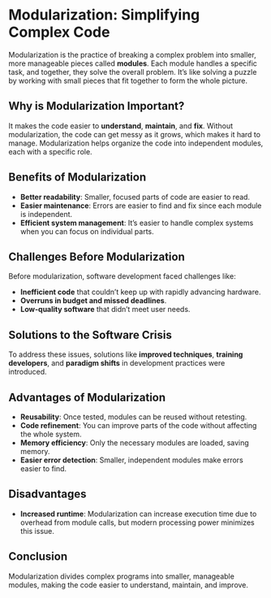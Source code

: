 # Modularization: Simplifying Complex Code

Modularization is the practice of breaking a complex problem into smaller, more manageable pieces called **modules**. Each module handles a specific task, and together, they solve the overall problem. It’s like solving a puzzle by working with small pieces that fit together to form the whole picture.

## Why is Modularization Important?

It makes the code easier to **understand**, **maintain**, and **fix**. Without modularization, the code can get messy as it grows, which makes it hard to manage. Modularization helps organize the code into independent modules, each with a specific role.

## Benefits of Modularization

- **Better readability**: Smaller, focused parts of code are easier to read.
- **Easier maintenance**: Errors are easier to find and fix since each module is independent.
- **Efficient system management**: It’s easier to handle complex systems when you can focus on individual parts.

## Challenges Before Modularization

Before modularization, software development faced challenges like:

- **Inefficient code** that couldn’t keep up with rapidly advancing hardware.
- **Overruns in budget and missed deadlines**.
- **Low-quality software** that didn’t meet user needs.

## Solutions to the Software Crisis

To address these issues, solutions like **improved techniques**, **training developers**, and **paradigm shifts** in development practices were introduced.

## Advantages of Modularization

- **Reusability**: Once tested, modules can be reused without retesting.
- **Code refinement**: You can improve parts of the code without affecting the whole system.
- **Memory efficiency**: Only the necessary modules are loaded, saving memory.
- **Easier error detection**: Smaller, independent modules make errors easier to find.

## Disadvantages

- **Increased runtime**: Modularization can increase execution time due to overhead from module calls, but modern processing power minimizes this issue.

## Conclusion

Modularization divides complex programs into smaller, manageable modules, making the code easier to understand, maintain, and improve.
